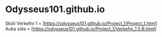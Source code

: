 # Odysseus101.github.io
Skóli
Verkefni 1 = [https://odysseus101.github.io/Project_1/Project_1.html]
Auka siða = [https://odysseus101.github.io/Project_1/Verkefni_1.5.B.html]
